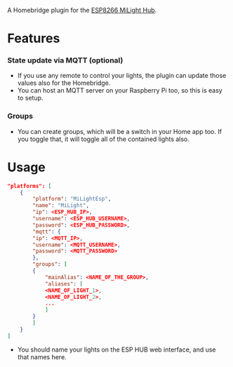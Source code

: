 A Homebridge plugin for the [ESP8266 MiLight Hub](https://github.com/sidoh/esp8266_milight_hub).

# Features

### State update via MQTT (optional)
 - If you use any remote to control your lights, the plugin can update those values also for the Homebridge.
 - You can host an MQTT server on your Raspberry Pi too, so this is easy to setup.
### Groups
 - You can create groups, which will be a switch in your Home app too. If you toggle that, it will toggle all of the contained lights also.

# Usage

```json
"platforms": [
	{
	    "platform": "MiLightEsp",
	    "name": "MiLight",
	    "ip": <ESP_HUB_IP>,
	    "username": <ESP_HUB_USERNAME>,
	    "password": <ESP_HUB_PASSWORD>,
	    "mqtt": {
		"ip": <MQTT_IP>,
		"username": <MQTT_USERNAME>,
		"password": <MQTT_PASSWORD>
	    },
	    "groups": [
		{
		    "mainAlias": <NAME_OF_THE_GROUP>,
		    "aliases": [
			<NAME_OF_LIGHT_1>,
			<NAME_OF_LIGHT_2>,
			...
		    ]
		}
	    ]
	}
]
```
- You should name your lights on the ESP HUB web interface, and use that names here.
